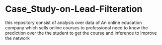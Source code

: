 # Case_Study-on-Lead-Filteration
this repository consist of analysis over data of An online education company which sells online courses to professional need to know the prediction over the the student to get the course and inference to improve the network
